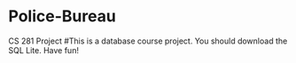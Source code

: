 # Police-Bureau
CS 281 Project
#This is a database course project. You should download the SQL Lite. Have fun!
